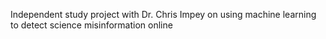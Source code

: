 Independent study project with Dr. Chris Impey on using machine learning to detect science misinformation online
